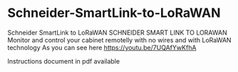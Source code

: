 # Schneider-SmartLink-to-LoRaWAN
Schneider SmartLink to LoRaWAN
SCHNEIDER SMART LINK TO LORAWAN
Monitor and control your cabinet remotelly with no wires and with LoRaWAN technology
As you can see here
https://youtu.be/7UQAfYwKfhA

Instructions document in pdf available


